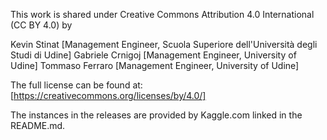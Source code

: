 This work is shared under Creative Commons Attribution 4.0 International (CC BY 4.0) by

Kevin Stinat [Management Engineer, Scuola Superiore dell'Università degli Studi di Udine]
Gabriele Crnigoj [Management Engineer, University of Udine]
Tommaso Ferraro [Management Engineer, University of Udine]

The full license can be found at: [https://creativecommons.org/licenses/by/4.0/]

The instances in the releases are provided by Kaggle.com linked in the README.md.